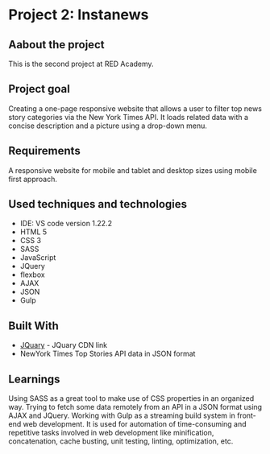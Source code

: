 # Project 2: Instanews

## Aabout the project

This is the second project at RED Academy.

## Project goal

Creating a one-page responsive website that allows a user to filter top news story categories via the New York Times API. It loads related data with a concise description and a picture using a drop-down menu.

## Requirements

A responsive website for mobile and tablet and desktop sizes using mobile first approach.

## Used techniques and technologies

* IDE: VS code version 1.22.2
* HTML 5
* CSS 3
* SASS
* JavaScript
* JQuery
* flexbox
* AJAX
* JSON
* Gulp

## Built With

* [JQuary](https://ajax.googleapis.com/ajax/libs/jquery/3.3.1/jquery.min.js) - JQuary CDN link
* NewYork Times Top Stories API data in JSON format

## Learnings

Using SASS as a great tool to make use of CSS properties in an organized way.
Trying to fetch some data remotely from an API in a JSON format using AJAX and JQuery.
Working with Gulp as a streaming build system in front-end web development. It is used for automation of time-consuming and repetitive tasks involved in web development like minification, concatenation, cache busting, unit testing, linting, optimization, etc.
